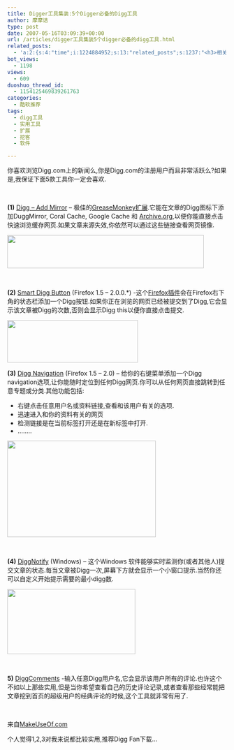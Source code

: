 ```yaml
---
title: Digger工具集装:5个Digger必备的Digg工具
author: 摩摩诘
type: post
date: 2007-05-16T03:09:39+00:00
url: /articles/digger工具集装5个digger必备的digg工具.html
related_posts:
  - 'a:2:{s:4:"time";i:1224884952;s:13:"related_posts";s:1237:"<h3>相关日志</h3><ul class="related_post"><li><a href="http://www.digglife.cn/articles/customize-gmail-better-gmail.html" title="Firefox:个性化Gmail(Better Gmail扩展)">Firefox:个性化Gmail(Better Gmail扩展)</a></li><li><a href="http://www.digglife.cn/articles/firefox-addons-weekly-issue3.html" title="一周Firefox扩展推荐-第三辑">一周Firefox扩展推荐-第三辑</a></li><li><a href="http://www.digglife.cn/articles/custom-windows-interface-tools.html" title="9个工具打造焕然一新的Windows界面">9个工具打造焕然一新的Windows界面</a></li><li><a href="http://www.digglife.cn/articles/firefox-addons-weekly-issue2.html" title="一周Firefox扩展推荐-第二辑">一周Firefox扩展推荐-第二辑</a></li><li><a href="http://www.digglife.cn/articles/convert-powerpoint-flash.html" title="免费将Powerpoint转换为Flash">免费将Powerpoint转换为Flash</a></li><li><a href="http://www.digglife.cn/articles/firefox-addons-weekly-issue1.html" title="一周Firefox扩展推荐-第一辑">一周Firefox扩展推荐-第一辑</a></li><li><a href="http://www.digglife.cn/articles/social-web-firefox-yoono.html" title="社会化浏览器扩展Yoono">社会化浏览器扩展Yoono</a></li></ul>";}'
bot_views:
  - 1198
views:
  - 609
duoshuo_thread_id:
  - 1154125469839261763
categories:
  - 酷软推荐
tags:
  - digg工具
  - 实用工具
  - 扩展
  - 挖客
  - 软件

---
```

你喜欢浏览Digg.com上的新闻么,你是Digg.com的注册用户而且非常活跃么?如果是,我保证下面5款工具你一定会喜欢.

&nbsp;

**(1)** [Digg &#8211; Add Mirror][1] &#8211; 极佳的<a href="https://www.digglife.net/articles/12%e4%b8%aa%e5%80%bc%e5%be%97%e5%ae%89%e8%a3%85%e7%9a%84greasemonkey%e6%89%a9%e5%b1%95.html" target="_blank">GreaseMonkey扩展</a>.它能在文章的Digg图标下添加DuggMirror, Coral Cache, Google Cache&nbsp;和 [Archive.org][2],以便你能直接点击快速浏览缓存网页.如果文章来源失效,你依然可以通过这些链接查看网页镜像.

<a href="https://www.digglife.net/wp-content/uploads/3/379/2007/05/windowslivewriterdigger5digg-11d4fdiggmirrors5.jpg" atomicselection="true"><img style="border-top-width: 0px; border-left-width: 0px; border-bottom-width: 0px; border-right-width: 0px" height="76" src="http://digglife.qiniudn.com/wp-content/uploads/3/379/2007/05/windowslivewriterdigger5digg-11d4fdiggmirrors-thumb3.jpg" width="450" border="0" /></a> 

&nbsp;

**(2)** [Smart Digg Button][3] (Firefox 1.5 &#8211; 2.0.0.*) -这个<a href="https://www.digglife.net/articles/category/firefox/" target="_blank">Firefox插件</a>会在Firefox右下角的状态栏添加一个Digg按钮.如果你正在浏览的网页已经被提交到了Digg,它会显示该文章被Digg的次数,否则会显示Digg this以便你直接点击提交. 

<a href="https://www.digglife.net/wp-content/uploads/3/379/2007/05/windowslivewriterdigger5digg-11d4fsmartdigg4.jpg" atomicselection="true"><img style="border-top-width: 0px; border-left-width: 0px; border-bottom-width: 0px; border-right-width: 0px" height="97" src="http://digglife.qiniudn.com/wp-content/uploads/3/379/2007/05/windowslivewriterdigger5digg-11d4fsmartdigg-thumb2.jpg" width="299" border="0" /></a> 

**(3)** [Digg Navigation][4] (Firefox 1.5 &#8211; 2.0) &#8211; 给你的右键菜单添加一个Digg navigation选项,让你能随时定位到任何Digg网页.你可以从任何网页直接跳转到任意专题或分类.其他功能包括: 

  * 右键点击任意用户名或资料链接,查看和该用户有关的选项. 
  * 迅速进入和你的资料有关的网页 
  * 检测链接是在当前标签打开还是在新标签中打开. 
  * &#8230;&#8230;..

<a href="https://www.digglife.net/wp-content/uploads/3/379/2007/05/windowslivewriterdigger5digg-11d4fdiggnavigationsmall2.jpg" atomicselection="true"><img style="border-top-width: 0px; border-left-width: 0px; border-bottom-width: 0px; border-right-width: 0px" height="221" src="http://digglife.qiniudn.com/wp-content/uploads/3/379/2007/05/windowslivewriterdigger5digg-11d4fdiggnavigationsmall-thumb.jpg" width="340" border="0" /></a> 

&nbsp;

**(4)** [DiggNotify][5] (Windows) &#8211; 这个Windows 软件能够实时监测你(或者其他人)提交文章的状态.每当文章被Digg一次,屏幕下方就会显示一个小窗口提示.当然你还可以自定义开始提示需要的最小digg数.

<a href="https://www.digglife.net/wp-content/uploads/3/379/2007/05/windowslivewriterdigger5digg-11d4fdiggnotify2.jpg" atomicselection="true"><img style="border-top-width: 0px; border-left-width: 0px; border-bottom-width: 0px; border-right-width: 0px" height="149" src="http://digglife.qiniudn.com/wp-content/uploads/3/379/2007/05/windowslivewriterdigger5digg-11d4fdiggnotify-thumb.jpg" width="293" border="0" /></a> 

&nbsp;

**5)** [DiggComments][6] -输入任意Digg用户名,它会显示该用户所有的评论.也许这个不如以上那些实用,但是当你希望查看自己的历史评论记录,或者查看那些经常能把文章挖到首页的超级用户的经典评论的时候,这个工具就非常有用了.

&nbsp;

来自[MakeUseOf.com][7]

个人觉得1,2,3对我来说都比较实用,推荐Digg Fan下载&#8230;

 [1]: http://userscripts.org/scripts/show/7585
 [2]: http://Archive.org
 [3]: http://neothoughts.com/2007/04/27/firefox-extension-smart-digg-button/
 [4]: http://www.wisegeek.com/how-can-i-make-digg-faster.htm
 [5]: http://www.cyber-knowledge.net/blog/diggnotify/
 [6]: http://diggcomments.headzoo.com/
 [7]: http://www.makeuseof.com